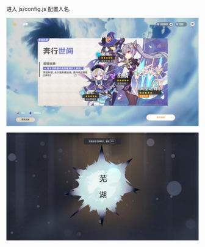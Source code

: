 进入 js/config.js 配置人名.

![](https://github.com/cxcwing/genshinDraw/blob/master/img/1.png)

![](https://github.com/cxcwing/genshinDraw/blob/master/img/2.png)
